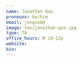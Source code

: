 ```yaml
---
name: Jonathan Guo
pronouns: he/him
email: jonguo6@
image: tas/jonathan-guo.jpg
type: TA
office_hours: M 10-12p
website: 
bio: 
---
```

